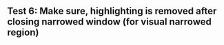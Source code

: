 ## Test 6: Make sure, highlighting is removed after closing narrowed window (for visual narrowed region)
